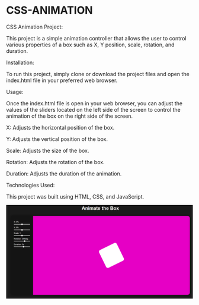 # CSS-ANIMATION
CSS Animation Project:

This project is a simple animation controller that allows the user to control various properties of a box such as X, Y position, scale, rotation, and duration.

Installation:

To run this project, simply clone or download the project files and open the index.html file in your preferred web browser.

Usage:

Once the index.html file is open in your web browser, you can adjust the values of the sliders located on the left side of the screen to control the animation of the box on the right side of the screen.

X: Adjusts the horizontal position of the box.

Y: Adjusts the vertical position of the box.

Scale: Adjusts the size of the box.

Rotation: Adjusts the rotation of the box.

Duration: Adjusts the duration of the animation.

Technologies Used:

This project was built using HTML, CSS, and JavaScript.

![Alt text](https://github.com/KESHAVsCODE/CSS-ANIMATION/blob/main/97460bc5d83d4b98bdd6b69801ac3c93.png)
